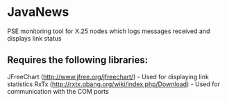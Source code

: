 JavaNews
========

PSE monitoring tool for X.25 nodes which logs messages received and displays link status

Requires the following libraries:
---------------------------------
JFreeChart (http://www.jfree.org/jfreechart/) - Used for displaying link statistics
RxTx (http://rxtx.qbang.org/wiki/index.php/Download) - Used for communication with the COM ports